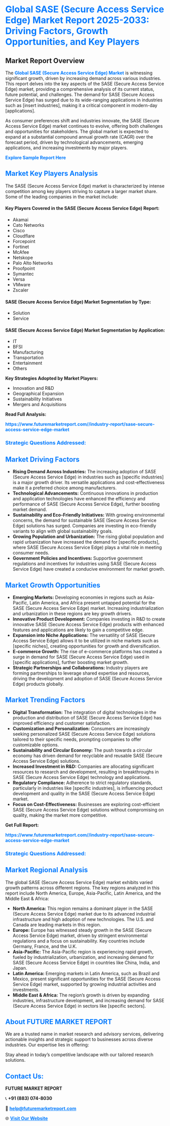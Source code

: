 <h1 style="color: #007BFF;">Global SASE (Secure Access Service Edge) Market Report 2025-2033: Driving Factors, Growth Opportunities, and Key Players</h1>

<section id="overview">
<h2>Market Report Overview</h2>
<p>The <a href="https://www.futuremarketreport.com//industry-report/sase-secure-access-service-edge-market" style="color: #007BFF; text-decoration: none;"><strong>Global SASE (Secure Access Service Edge) Market</strong></a> is witnessing significant growth, driven by increasing demand across various industries. This report delves into the key aspects of the SASE (Secure Access Service Edge) market, providing a comprehensive analysis of its current status, future potential, and challenges. The demand for SASE (Secure Access Service Edge) has surged due to its wide-ranging applications in industries such as [insert industries], making it a critical component in modern-day [applications].</p>
<p>As consumer preferences shift and industries innovate, the SASE (Secure Access Service Edge) market continues to evolve, offering both challenges and opportunities for stakeholders. The global market is expected to expand at a substantial compound annual growth rate (CAGR) over the forecast period, driven by technological advancements, emerging applications, and increasing investments by major players.</p>
</section>

<section id="overview">
<p><a href="https://www.futuremarketreport.com//request-sample/reportId=57303" style="color: #007BFF; text-decoration: none;"><strong>Explore Sample Report Here</strong></a></p>
</section>

<section id="key-players">
<h2 style="color: #007BFF;">Market Key Players Analysis</h2>
<p>The SASE (Secure Access Service Edge) market is characterized by intense competition among key players striving to capture a larger market share. Some of the leading companies in the market include:</p>
<h4>Key Players Covered in the SASE (Secure Access Service Edge) Report:</h4>
<ul><li>Akamai</li><li>Cato Networks</li><li>Cisco</li><li>Cloudflare</li><li>Forcepoint</li><li>Fortinet</li><li>McAfee</li><li>Netskope</li><li>Palo Alto Networks</li><li>Proofpoint</li><li>Symantec</li><li>Versa</li><li>VMware</li><li>Zscaler</li></ul>
<h4>SASE (Secure Access Service Edge) Market Segmentation by Type:</h4>
<ul><li>Solution</li><li>Service</li></ul>

<h4>SASE (Secure Access Service Edge) Market Segmentation by Application:</h4>
<ul><li>IT</li><li>BFSI</li><li>Manufacturing</li><li>Transportation</li><li>Entertainment</li><li>Others</li></ul>
<p><strong>Key Strategies Adopted by Market Players:</strong></p>
<ul>
<li>Innovation and R&D</li>
<li>Geographical Expansion</li>
<li>Sustainability Initiatives</li>
<li>Mergers and Acquisitions</li>
</ul>
</section>

<section>
<p><strong>Read Full Analysis: </strong></p><a href="https://www.futuremarketreport.com//industry-report/sase-secure-access-service-edge-market" style="color: #007BFF; text-decoration: none;"><strong>https://www.futuremarketreport.com//industry-report/sase-secure-access-service-edge-market</strong></a>
<h3 style="color: #007BFF;">Strategic Questions Addressed:</h3>
</section>

<section id="driving-factors">
<h2 style="color: #007BFF;">Market Driving Factors</h2>
<ul>
<li><strong>Rising Demand Across Industries:</strong> The increasing adoption of SASE (Secure Access Service Edge) in industries such as [specific industries] is a major growth driver. Its versatile applications and cost-effectiveness make it a preferred choice among manufacturers.</li>
<li><strong>Technological Advancements:</strong> Continuous innovations in production and application technologies have enhanced the efficiency and performance of SASE (Secure Access Service Edge), further boosting market demand.</li>
<li><strong>Sustainability and Eco-Friendly Initiatives:</strong> With growing environmental concerns, the demand for sustainable SASE (Secure Access Service Edge) solutions has surged. Companies are investing in eco-friendly variants to align with global sustainability goals.</li>
<li><strong>Growing Population and Urbanization:</strong> The rising global population and rapid urbanization have increased the demand for [specific products], where SASE (Secure Access Service Edge) plays a vital role in meeting consumer needs.</li>
<li><strong>Government Policies and Incentives:</strong> Supportive government regulations and incentives for industries using SASE (Secure Access Service Edge) have created a conducive environment for market growth.</li>
</ul>
</section>

<section id="growth-opportunities">
<h2 style="color: #007BFF;">Market Growth Opportunities</h2>
<ul>
<li><strong>Emerging Markets:</strong> Developing economies in regions such as Asia-Pacific, Latin America, and Africa present untapped potential for the SASE (Secure Access Service Edge) market. Increasing industrialization and urbanization in these regions are key growth drivers.</li>
<li><strong>Innovative Product Development:</strong> Companies investing in R&D to create innovative SASE (Secure Access Service Edge) products with enhanced features and applications are likely to gain a competitive edge.</li>
<li><strong>Expansion into Niche Applications:</strong> The versatility of SASE (Secure Access Service Edge) allows it to be utilized in niche markets such as [specific niches], creating opportunities for growth and diversification.</li>
<li><strong>E-commerce Growth:</strong> The rise of e-commerce platforms has created a surge in demand for SASE (Secure Access Service Edge) used in [specific applications], further boosting market growth.</li>
<li><strong>Strategic Partnerships and Collaborations:</strong> Industry players are forming partnerships to leverage shared expertise and resources, driving the development and adoption of SASE (Secure Access Service Edge) products globally.</li>
</ul>
</section>

<section id="trending-factors">
<h2 style="color: #007BFF;">Market Trending Factors</h2>
<ul>
<li><strong>Digital Transformation:</strong> The integration of digital technologies in the production and distribution of SASE (Secure Access Service Edge) has improved efficiency and customer satisfaction.</li>
<li><strong>Customization and Personalization:</strong> Consumers are increasingly seeking personalized SASE (Secure Access Service Edge) solutions tailored to their specific needs, prompting companies to offer customizable options.</li>
<li><strong>Sustainability and Circular Economy:</strong> The push towards a circular economy has driven demand for recyclable and reusable SASE (Secure Access Service Edge) solutions.</li>
<li><strong>Increased Investment in R&D:</strong> Companies are allocating significant resources to research and development, resulting in breakthroughs in SASE (Secure Access Service Edge) technology and applications.</li>
<li><strong>Regulatory Compliance:</strong> Adherence to strict regulatory standards, particularly in industries like [specific industries], is influencing product development and quality in the SASE (Secure Access Service Edge) market.</li>
<li><strong>Focus on Cost-Effectiveness:</strong> Businesses are exploring cost-efficient SASE (Secure Access Service Edge) solutions without compromising on quality, making the market more competitive.</li>
</ul>
</section>

<section>
<p><strong>Get Full Report: </strong></p><a href="https://www.futuremarketreport.com//industry-report/sase-secure-access-service-edge-market" style="color: #007BFF; text-decoration: none;"><strong>https://www.futuremarketreport.com//industry-report/sase-secure-access-service-edge-market</strong></a>
<h3 style="color: #007BFF;">Strategic Questions Addressed:</h3>
</section>


<section id="regional-analysis">
<h2 style="color: #007BFF;">Market Regional Analysis</h2>
<p>The global SASE (Secure Access Service Edge) market exhibits varied growth patterns across different regions. The key regions analyzed in this report include North America, Europe, Asia-Pacific, Latin America, and the Middle East & Africa:</p>
<ul>
<li><strong>North America:</strong> This region remains a dominant player in the SASE (Secure Access Service Edge) market due to its advanced industrial infrastructure and high adoption of new technologies. The U.S. and Canada are leading markets in this region.</li>
<li><strong>Europe:</strong> Europe has witnessed steady growth in the SASE (Secure Access Service Edge) market, driven by stringent environmental regulations and a focus on sustainability. Key countries include Germany, France, and the U.K.</li>
<li><strong>Asia-Pacific:</strong> The Asia-Pacific region is experiencing rapid growth, fueled by industrialization, urbanization, and increasing demand for SASE (Secure Access Service Edge) in countries like China, India, and Japan.</li>
<li><strong>Latin America:</strong> Emerging markets in Latin America, such as Brazil and Mexico, present significant opportunities for the SASE (Secure Access Service Edge) market, supported by growing industrial activities and investments.</li>
<li><strong>Middle East & Africa:</strong> The region’s growth is driven by expanding industries, infrastructure development, and increasing demand for SASE (Secure Access Service Edge) in sectors like [specific sectors].</li>
</ul>
</section>

<footer>
<h2 style="color: #007BFF;">About FUTURE MARKET REPORT</h2>
<p>We are a trusted name in market research and advisory services, delivering actionable insights and strategic support to businesses across diverse industries. Our expertise lies in offering:</p>

<p>Stay ahead in today’s competitive landscape with our tailored research solutions.</p>

<h2 style="color: #007BFF;">Contact Us:</h2>
<p><strong>FUTURE MARKET REPORT</strong></p>
<p>📞 <strong>+91 (883) 074-8030</strong></p>
<p>📧 <strong><a href="mailto:help@futuremarketreport.com" style="color: #007BFF;">help@futuremarketreport.com</a></strong></p>
<p>🌐 <strong><a href="https://www.futuremarketreport.com/" style="color: #007BFF;">Visit Our Website</a></strong></p>
</footer>